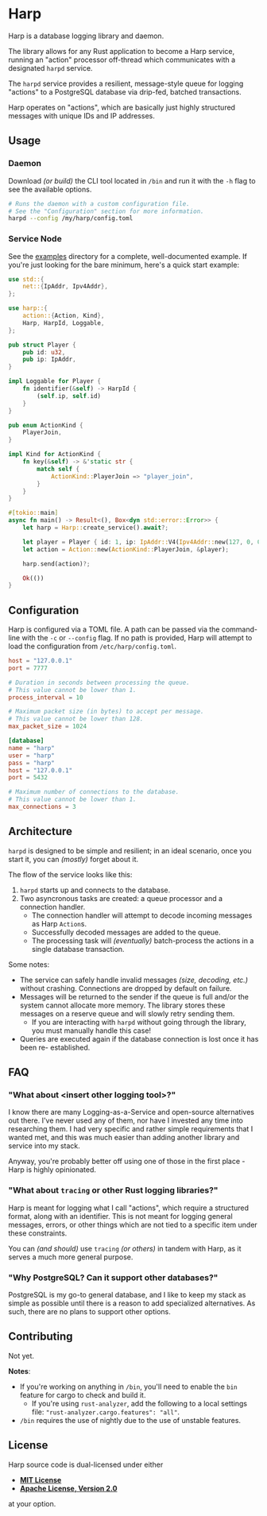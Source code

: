# Harp

Harp is a database logging library and daemon.

The library allows for any Rust application to become a Harp service, running an
"action" processor off-thread which communicates with a designated `harpd`
service.

The `harpd` service provides a resilient, message-style queue for logging
"actions" to a PostgreSQL database via drip-fed, batched transactions.

Harp operates on "actions", which are basically just highly structured messages
with unique IDs and IP addresses.

## Usage

### Daemon

Download _(or build)_ the CLI tool located in `/bin` and run it with the
`-h` flag to see the available options.

```bash
# Runs the daemon with a custom configuration file.
# See the "Configuration" section for more information.
harpd --config /my/harp/config.toml
```

### Service Node

See the [examples](/examples) directory for a complete, well-documented example.
If you're just looking for the bare minimum, here's a quick start example:

```rust
use std::{
    net::{IpAddr, Ipv4Addr},
};

use harp::{
    action::{Action, Kind},
    Harp, HarpId, Loggable,
};

pub struct Player {
    pub id: u32,
    pub ip: IpAddr,
}

impl Loggable for Player {
    fn identifier(&self) -> HarpId {
        (self.ip, self.id)
    }
}

pub enum ActionKind {
    PlayerJoin,
}

impl Kind for ActionKind {
    fn key(&self) -> &'static str {
        match self {
            ActionKind::PlayerJoin => "player_join",
        }
    }
}

#[tokio::main]
async fn main() -> Result<(), Box<dyn std::error::Error>> {
    let harp = Harp::create_service().await?;

    let player = Player { id: 1, ip: IpAddr::V4(Ipv4Addr::new(127, 0, 0, 1)) };
    let action = Action::new(ActionKind::PlayerJoin, &player);

    harp.send(action)?;

    Ok(())
}
```

## Configuration

Harp is configured via a TOML file. A path can be passed via the command-line with the `-c` or `--config` flag. If no path is provided, Harp will attempt to load the configuration from `/etc/harp/config.toml`.

```toml
host = "127.0.0.1"
port = 7777

# Duration in seconds between processing the queue.
# This value cannot be lower than 1.
process_interval = 10

# Maximum packet size (in bytes) to accept per message.
# This value cannot be lower than 128.
max_packet_size = 1024

[database]
name = "harp"
user = "harp"
pass = "harp"
host = "127.0.0.1"
port = 5432

# Maximum number of connections to the database.
# This value cannot be lower than 1.
max_connections = 3
```

## Architecture

`harpd` is designed to be simple and resilient; in an ideal scenario, once you
start it, you can _(mostly)_ forget about it.

The flow of the service looks like this:

1. `harpd` starts up and connects to the database.
2. Two asyncronous tasks are created: a queue processor and a connection
   handler.
   - The connection handler will attempt to decode incoming messages as Harp `Action`s.
   - Successfully decoded messages are added to the queue.
   - The processing task will _(eventually)_ batch-process the actions in a
     single database transaction.

Some notes:

- The service can safely handle invalid messages _(size, decoding, etc.)_ without
  crashing. Connections are dropped by default on failure.
- Messages will be returned to the sender if the queue is full and/or the system
  cannot allocate more memory. The library stores these messages on a reserve
  queue and will slowly retry sending them.
  - If you are interacting with `harpd` without going through the library,
    you must manually handle this case!
- Queries are executed again if the database connection is lost once it has been
  re- established.

## FAQ

### "What about \<insert other logging tool\>?"

I know there are many Logging-as-a-Service and open-source alternatives out
there. I've never used any of them, nor have I invested any time into
researching them. I had very specific and rather simple requirements that I
wanted met, and this was much easier than adding another library and service
into my stack.

Anyway, you're probably better off using one of those in the first place - Harp
is highly opinionated.

### "What about `tracing` or other Rust logging libraries?"

Harp is meant for logging what I call "actions", which require a structured
format, along with an identifier. This is not meant for logging general
messages, errors, or other things which are not tied to a specific item under
these constraints.

You can _(and should)_ use `tracing` _(or others)_ in tandem with Harp, as it
serves a much more general purpose.

### "Why PostgreSQL? Can it support other databases?"

PostgreSQL is my go-to general database, and I like to keep my stack as simple
as possible until there is a reason to add specialized alternatives. As such,
there are no plans to support other options.

## Contributing

Not yet.

__Notes__:

- If you're working on anything in `/bin`, you'll need to enable the `bin`
  feature for cargo to check and build it.
  - If you're using `rust-analyzer`,  add the following to a local settings
file: `"rust-analyzer.cargo.features": "all"`.
- `/bin` requires the use of nightly due to the use of unstable features.

## License

Harp source code is dual-licensed under either

- __[MIT License](/docs/LICENSE-MIT)__
- __[Apache License, Version 2.0](/docs/LICENSE-APACHE)__

at your option.
